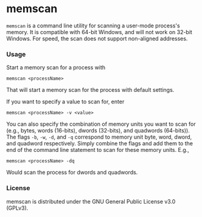 memscan
=======

`memscan` is a command line utility for scanning a user-mode process's memory. It is compatible with 64-bit Windows, and will not work on 32-bit Windows. For speed, the scan does not support non-aligned addresses.

### Usage

Start a memory scan for a process with 

`memscan <processName>`

That will start a memory scan for the process with default settings.

If you want to specify a value to scan for, enter

`memscan <processName> -v <value>`

You can also specify the combination of memory units you want to scan for (e.g., bytes, words (16-bits), dwords (32-bits), and quadwords (64-bits)). The flags `-b`, `-w`, `-d`, and `-q` correspond to memory unit byte, word, dword, and quadword respectively. Simply combine the flags and add them to the end of the command line statement to scan for these memory units. E.g., 

`memscan <processName> -dq`

Would scan the process for dwords and quadwords.

### License
memscan is distributed under the GNU General Public License v3.0 (GPLv3).

